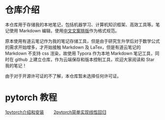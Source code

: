 # 仓库介绍

本仓库用于存储我的本地笔记，包括机器学习、计算机知识框架、高效工具等。笔记使用 Markdown 编辑，使用[中文文案排版](https://github.com/sparanoid/chinese-copywriting-guidelines)作为格式规范。

原本使用有道云笔记作为我的笔记存储工具，但是由于研究生升学后对于数学公式的需求开始增多，才开始接触 Markdown 及 LaTex，但是有道云笔记的 Markdown 不支持 css 渲染，故使用 Typora 作为本地 Markdown 笔记工具，同时在 github 上建立仓库，作为云端保存和版本控制工具，欢迎大家阅读和 Star 我的笔记！

由于对于开源许可证的不了解，本仓库暂未选择任何许可证。

# pytorch 教程

[1pytorch介绍和安装](https://github.com/mooneed/MyCloudNotes/blob/main/%E5%88%9B%E4%BD%9C/pytorch/1pytorch%E4%BB%8B%E7%BB%8D%E5%92%8C%E5%AE%89%E8%A3%85.md)
　　[2pytorch简单实现线性回归](https://github.com/mooneed/MyCloudNotes/blob/main/%E5%88%9B%E4%BD%9C/pytorch/2pytorch%E7%AE%80%E5%8D%95%E5%AE%9E%E7%8E%B0%E7%BA%BF%E6%80%A7%E5%9B%9E%E5%BD%92.md)

